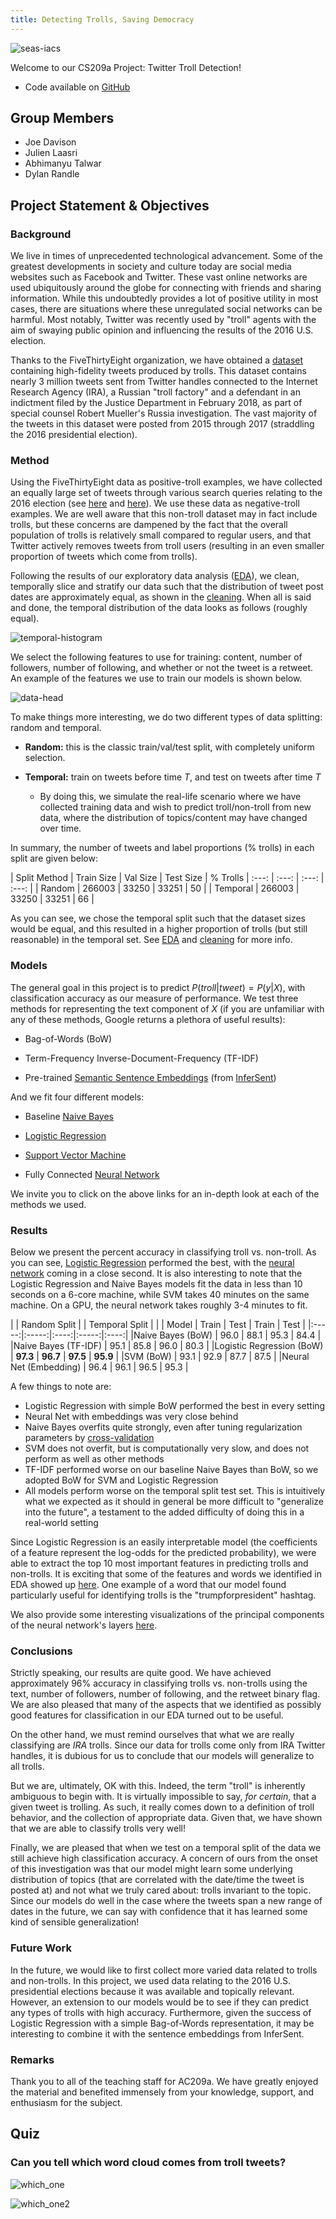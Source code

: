```yaml
---
title: Detecting Trolls, Saving Democracy
---
```


![seas-iacs](pics/SEAS_IACS.png)

Welcome to our CS209a Project: Twitter Troll Detection!
- Code available on [GitHub](https://github.com/dylanrandle/troll_classification)

## Group Members
- Joe Davison
- Julien Laasri
- Abhimanyu Talwar
- Dylan Randle

## Project Statement & Objectives

### Background

We live in times of unprecedented technological advancement. Some of the greatest developments in
society and culture today are social media websites such as Facebook and Twitter. These vast online
networks are used ubiquitously around the globe for connecting with friends and sharing information.
While this undoubtedly provides a lot of positive utility in most cases, there are situations where
these unregulated social networks can be harmful. Most notably, Twitter was recently used by "troll"
agents with the aim of swaying public opinion and influencing the results of the 2016 U.S. election.

Thanks to the FiveThirtyEight organization, we have obtained a [dataset](https://github.com/fivethirtyeight/russian-troll-tweets) containing high-fidelity tweets
produced by trolls. This dataset contains nearly 3 million tweets sent from Twitter handles connected
to the Internet Research Agency (IRA), a Russian "troll factory" and a defendant in an indictment filed
by the Justice Department in February 2018, as part of special counsel Robert Mueller's Russia
investigation. The vast majority of the tweets in this dataset were posted from 2015 through 2017
(straddling the 2016 presidential election).

### Method

Using the FiveThirtyEight data as positive-troll examples, we have collected an equally large set of
tweets through various search queries relating to the 2016 election (see [here](https://dataverse.harvard.edu/dataset.xhtml?persistentId=doi%3A10.7910%2FDVN%2FPDI7IN) and [here](https://github.com/dylanrandle/troll_classification/blob/master/notebooks/tweepy_script.ipynb)). We use
these data as negative-troll examples. We are well aware that this non­-troll dataset may in fact include
trolls, but these concerns are dampened by the fact that the overall population of trolls is relatively
small compared to regular users, and that Twitter actively removes tweets from troll users (resulting in
an even smaller proportion of tweets which come from trolls).

Following the results of our exploratory data analysis ([EDA](https://dylanrandle.github.io/troll_classification/more_eda.html)), we clean, temporally slice and stratify
our data such that the distribution of tweet post dates are approximately equal, as shown in the [cleaning](https://dylanrandle.github.io/troll_classification/Dataset%20Consolidation.html).
When all is said and done, the temporal distribution of the data looks as follows (roughly equal).

![temporal-histogram](pics/temporal_histogram.png)

We select the following features to use for training: content, number of followers, number of following,
and whether or not the tweet is a retweet. An example of the features we use to train our models is shown below.

![data-head](pics/data_head.png)

To make things more interesting, we do two different types of data splitting: random and temporal.

- **Random:** this is the classic train/val/test split, with completely uniform selection.

- **Temporal:** train on tweets before time $T$, and test on tweets after time $T$
  - By doing this, we simulate the real-life scenario where we have collected training data and wish to
    predict troll/non-troll from new data, where the distribution of topics/content may have changed over time.

In summary, the number of tweets and label proportions (% trolls) in each split are given below:

| Split Method | Train Size | Val Size | Test Size | % Trolls
| :---: | :---: | :---: | :---: |
| Random | 266003 | 33250 | 33251 | 50 |
| Temporal | 266003 | 33250 | 33251 | 66 |

As you can see, we chose the temporal split such that the dataset sizes would be equal, and this resulted in a
higher proportion of trolls (but still reasonable) in the temporal set. See [EDA](https://dylanrandle.github.io/troll_classification/more_eda.html) and [cleaning](https://dylanrandle.github.io/troll_classification/Dataset%20Consolidation.html)
for more info.

### Models

The general goal in this project is to predict $P(troll|tweet)=P(y|X)$, with classification accuracy as
our measure of performance. We test three methods for representing the text component of $X$ (if you are
unfamiliar with any of these methods, Google returns a plethora of useful results):

- Bag-of-Words (BoW)

- Term-Frequency Inverse-Document-Frequency (TF-IDF)

- Pre-trained [Semantic Sentence Embeddings](https://dylanrandle.github.io/troll_classification/sentence_embedding_eda.html) (from [InferSent](https://github.com/facebookresearch/InferSent))

And we fit four different models:

- Baseline [Naive Bayes](https://dylanrandle.github.io/troll_classification/naive_bayes_clean.html)

- [Logistic Regression](https://dylanrandle.github.io/troll_classification/LogisticRegression.html)

- [Support Vector Machine](https://dylanrandle.github.io/troll_classification/SVM.html)

- Fully Connected [Neural Network](https://dylanrandle.github.io/troll_classification/TwitterNet_Sentence_Embeddings.html)

We invite you to click on the above links for an in-depth look at each of the methods we used.

### Results

Below we present the percent accuracy in classifying troll vs. non-troll. As you can see, [Logistic Regression](https://dylanrandle.github.io/troll_classification/LogisticRegression.html)
performed the best, with the [neural network](https://dylanrandle.github.io/troll_classification/TwitterNet_Sentence_Embeddings.html) coming in a close second. It is also interesting to note that the
Logistic Regression and Naive Bayes models fit the data in less than 10 seconds on a 6-core  machine, while SVM
takes 40 minutes on the same machine. On a GPU, the neural network takes roughly 3-4 minutes to fit.

|       |  Random Split | |  Temporal Split  | |
| Model | Train | Test | Train | Test |
|:-----:|:-----:|:----:|:-----:|:----:|
|Naive Bayes (BoW) | 96.0 | 88.1 | 95.3 | 84.4 |
|Naive Bayes (TF-IDF) | 95.1 | 85.8 | 96.0 | 80.3 |
|Logistic Regression (BoW) | **97.3** | **96.7** | **97.5** | **95.9** |
|SVM (BoW) | 93.1 | 92.9 | 87.7 | 87.5 |
|Neural Net (Embedding) | 96.4 | 96.1 | 96.5 | 95.3 |

A few things to note are:
  - Logistic Regression with simple BoW performed the best in every setting
  - Neural Net with embeddings was very close behind
  - Naive Bayes overfits quite strongly, even after tuning regularization parameters by [cross-validation](https://dylanrandle.github.io/troll_classification/naive_bayes_clean.html#training-and-testing-the-model)
  - SVM does not overfit, but is computationally very slow, and does not perform as well as other methods
  - TF-IDF performed worse on our baseline Naive Bayes than BoW, so we adopted BoW for SVM and Logistic Regression
  - All models perform worse on the temporal split test set. This is intuitively what we expected as it should in general be
    more difficult to "generalize into the future", a testament to the added difficulty of doing this in a real-world setting

Since Logistic Regression is an easily interpretable model (the coefficients of a feature represent the log-odds
for the predicted probability), we were able to extract the top 10 most important features in predicting
trolls and non-trolls. It is exciting that some of the features and words we identified in EDA showed up [here](https://dylanrandle.github.io/troll_classification/LogisticRegression.html#analysis-of-coefficients). One example of a word that our model found particularly useful
for identifying trolls is the "trumpforpresident" hashtag.

We also provide some interesting visualizations of the principal components of the neural network's layers [here](https://dylanrandle.github.io/troll_classification/TwitterNet_Sentence_Embeddings.html#introduction).

### Conclusions

Strictly speaking, our results are quite good. We have achieved approximately $96$% accuracy in classifying trolls vs.
non-trolls using the text, number of followers, number of following, and the retweet binary flag. We are also
pleased that many of the aspects that we identified as possibly good features for classification in our EDA turned out
to be useful.

On the other hand, we must remind ourselves that what we are really classifying are *IRA* trolls. Since our data for trolls
come only from IRA Twitter handles, it is dubious for us to conclude that our models will generalize to all trolls.

But we are, ultimately, OK with this. Indeed, the term "troll" is inherently ambiguous to begin with. It is virtually impossible
to say, *for certain*, that a given tweet is trolling. As such, it really comes down to a definition of troll behavior, and
the collection of appropriate data. Given that, we have shown that we are able to classify trolls very well!

Finally, we are pleased that when we test on a temporal split of the data we still achieve high classification accuracy.
A concern of ours from the onset of this investigation was that our model might learn some underlying distribution of
topics (that are correlated with the date/time the tweet is posted at) and not what we truly cared about: trolls invariant
to the topic. Since our models do well in the case where the tweets span a new range of dates in the future, we can say
with confidence that it has learned some kind of sensible generalization!

### Future Work

In the future, we would like to first collect more varied data related to trolls and non-trolls. In this project, we
used data relating to the 2016 U.S. presidential elections because it was available and topically relevant. However,
an extension to our models would be to see if they can predict any types of trolls with high accuracy. Furthermore,
given the success of Logistic Regression with a simple Bag-of-Words representation, it may be interesting to combine
it with the sentence embeddings from InferSent.

### Remarks

Thank you to all of the teaching staff for AC209a. We have greatly enjoyed the material and benefited immensely from
your knowledge, support, and enthusiasm for the subject.  

## Quiz

### Can you tell which word cloud comes from troll tweets?

![which_one](pics/nontroll_pic.png)

![which_one2](pics/troll_pic.png)
